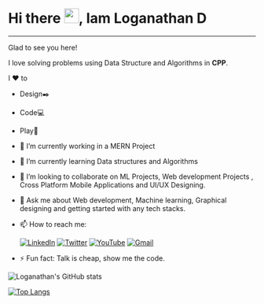 # Hi there <img src="https://raw.githubusercontent.com/MartinHeinz/MartinHeinz/master/wave.gif" width="30px">, Iam Loganathan D
<hr>

Glad to see you here! 

I love solving problems using Data Structure and Algorithms in **CPP**.

I ♥️ to 
  - Design✒️
  - Code💻 
  - Play🏐



- 🔭 I’m currently working in a MERN Project
- 🌱 I’m currently learning Data structures and Algorithms
- 👯 I’m looking to collaborate on ML Projects, Web development Projects , Cross Platform Mobile Applications and UI/UX Designing.
- 💬 Ask me about Web development, Machine learning, Graphical designing and getting started with any tech stacks.
- 📫 How to reach me: 
    
    [![LinkedIn](https://img.shields.io/badge/linkedin-%230077B5.svg?style=for-the-badge&logo=linkedin&logoColor=white)](https://www.linkedin.com/in/logan05012001/)
    [![Twitter](https://img.shields.io/badge/Twitter-%231DA1F2.svg?style=for-the-badge&logo=Twitter&logoColor=white)](https://twitter.com/Logan41493386)
    [![YouTube](https://img.shields.io/badge/Youtube-%23FF0000.svg?style=for-the-badge&logo=YouTube&logoColor=white)](https://www.youtube.com/channel/UCUXLHUJ6PEIardrlsP3TAiw)
    <a href="mailto:logan05012001@gmail.com" target="__blank">![Gmail](https://img.shields.io/badge/Gmail-D14836?style=for-the-badge&logo=gmail&logoColor=white)</a>

- ⚡ Fun fact: Talk is cheap, show me the code.



![Loganathan's GitHub stats](https://github-readme-stats.vercel.app/api?username=logan0501&show_icons=true&theme=radical)

[![Top Langs](https://github-readme-stats.vercel.app/api/top-langs/?username=logan0501&layout=compact)](https://github.com/logan0501/github-readme-stats)
